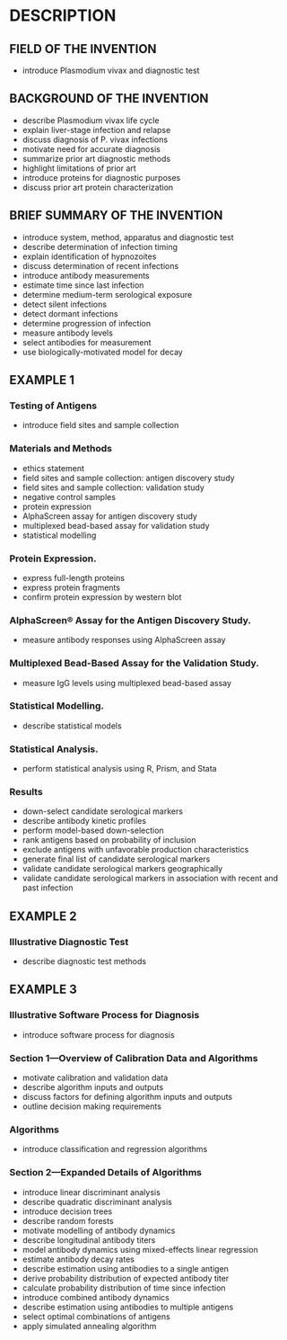 # DESCRIPTION

## FIELD OF THE INVENTION

- introduce Plasmodium vivax and diagnostic test

## BACKGROUND OF THE INVENTION

- describe Plasmodium vivax life cycle
- explain liver-stage infection and relapse
- discuss diagnosis of P. vivax infections
- motivate need for accurate diagnosis
- summarize prior art diagnostic methods
- highlight limitations of prior art
- introduce proteins for diagnostic purposes
- discuss prior art protein characterization

## BRIEF SUMMARY OF THE INVENTION

- introduce system, method, apparatus and diagnostic test
- describe determination of infection timing
- explain identification of hypnozoites
- discuss determination of recent infections
- introduce antibody measurements
- estimate time since last infection
- determine medium-term serological exposure
- detect silent infections
- detect dormant infections
- determine progression of infection
- measure antibody levels
- select antibodies for measurement
- use biologically-motivated model for decay

## EXAMPLE 1

### Testing of Antigens

- introduce field sites and sample collection

### Materials and Methods

- ethics statement
- field sites and sample collection: antigen discovery study
- field sites and sample collection: validation study
- negative control samples
- protein expression
- AlphaScreen assay for antigen discovery study
- multiplexed bead-based assay for validation study
- statistical modelling

### Protein Expression.

- express full-length proteins
- express protein fragments
- confirm protein expression by western blot

### AlphaScreen® Assay for the Antigen Discovery Study.

- measure antibody responses using AlphaScreen assay

### Multiplexed Bead-Based Assay for the Validation Study.

- measure IgG levels using multiplexed bead-based assay

### Statistical Modelling.

- describe statistical models

### Statistical Analysis.

- perform statistical analysis using R, Prism, and Stata

### Results

- down-select candidate serological markers
- describe antibody kinetic profiles
- perform model-based down-selection
- rank antigens based on probability of inclusion
- exclude antigens with unfavorable production characteristics
- generate final list of candidate serological markers
- validate candidate serological markers geographically
- validate candidate serological markers in association with recent and past infection

## EXAMPLE 2

### Illustrative Diagnostic Test

- describe diagnostic test methods

## EXAMPLE 3

### Illustrative Software Process for Diagnosis

- introduce software process for diagnosis

### Section 1—Overview of Calibration Data and Algorithms

- motivate calibration and validation data
- describe algorithm inputs and outputs
- discuss factors for defining algorithm inputs and outputs
- outline decision making requirements

### Algorithms

- introduce classification and regression algorithms

### Section 2—Expanded Details of Algorithms

- introduce linear discriminant analysis
- describe quadratic discriminant analysis
- introduce decision trees
- describe random forests
- motivate modelling of antibody dynamics
- describe longitudinal antibody titers
- model antibody dynamics using mixed-effects linear regression
- estimate antibody decay rates
- describe estimation using antibodies to a single antigen
- derive probability distribution of expected antibody titer
- calculate probability distribution of time since infection
- introduce combined antibody dynamics
- describe estimation using antibodies to multiple antigens
- select optimal combinations of antigens
- apply simulated annealing algorithm

